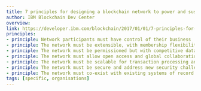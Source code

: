 ```yaml
---
title: 7 principles for designing a blockchain network to power and sustain your business
author: IBM Blockchain Dev Center
overview:
link: https://developer.ibm.com/blockchain/2017/01/01/7-principles-for-designing-a-blockchain-network-to-power-and-sustain-your-business/
principles:
- principle: Network participants must have control of their business
- principle: The network must be extensible, with membership flexibility
- principle: The network must be permissioned but with competitive data protected
- principle: The network must allow open access and global collaboration
- principle: The network must be scalable for transaction processing and data encryption processing
- principle: The network must be secure and address new security challenges of a shared network
- principle: The network must co-exist with existing systems of record and transaction systems
tags: [specific, organisations]
---
```


